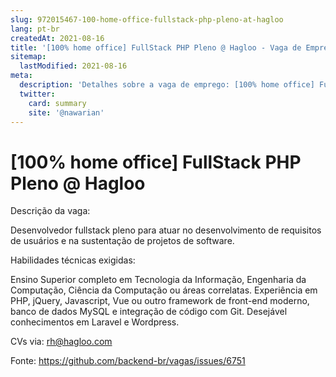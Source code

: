 ```yaml
---
slug: 972015467-100-home-office-fullstack-php-pleno-at-hagloo
lang: pt-br
createdAt: 2021-08-16
title: '[100% home office] FullStack PHP Pleno @ Hagloo - Vaga de Emprego'
sitemap:
  lastModified: 2021-08-16
meta:
  description: 'Detalhes sobre a vaga de emprego: [100% home office] FullStack PHP Pleno @ Hagloo'
  twitter:
    card: summary
    site: '@nawarian'
---
```


# [100% home office] FullStack PHP Pleno @ Hagloo

Descrição da vaga:

Desenvolvedor fullstack pleno para atuar no desenvolvimento de requisitos de usuários e na sustentação de projetos de software.

Habilidades técnicas exigidas:

Ensino Superior completo em Tecnologia da Informação, Engenharia da Computação, Ciência da Computação ou áreas correlatas. Experiência em PHP, jQuery, Javascript, Vue ou outro framework de front-end moderno, banco de dados MySQL e integração de código com Git. Desejável conhecimentos em Laravel e Wordpress.

CVs via: rh@hagloo.com



Fonte: https://github.com/backend-br/vagas/issues/6751